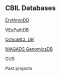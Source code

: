 ## CBIL Databases
[ErythronDB](https://www.cbil.upenn.edu/ErythronDB/)

[VEuPathDB](https://veupathdb.org/veupathdb/app)

[OrthoMCL DB](https://orthomcl.org/orthomcl/app)

[NIAGADS GenomicsDB](https://www.niagads.org/genomics/)

GUS

Past projects
